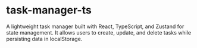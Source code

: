 # task-manager-ts

A lightweight task manager built with React, TypeScript, and Zustand for state management. It allows users to create, update, and delete tasks while persisting data in localStorage.
